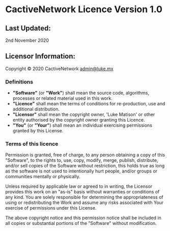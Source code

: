 # CactiveNetwork Licence Version 1.0

## Last Updated:
2nd November 2020

## Licensor Information:
Copyright ©️ 2020 CactiveNetwork [admin@luke.mx](mailto://admin@luke.mx)

### Definitions

- **"Software"** (or **"Work"**) shall mean the source code, algorithms, processes or related material used in this work.
- **"Licence"** shall mean the terms of conditions for re-production, use and additional distribution.
- **"Licensor"** shall mean the copyright owner, 'Luke Matison' or other entity authorised by the copyright owner granting this Licence.
- **"You"** (or **"Your"**) shall mean an individual exercising permissions granted by this License.

### Terms of this licence

Permission is granted, free of charge, to any person obtaining a copy of this "Software", to the rights to, use, copy, modify, merge, publish, distribute, and/or sell copies of the Software without restriction, this holds true as long as the software is not used to intentionally hurt people, and/or groups or communities mentally or physically.

Unless required by applicable law or agreed to in writing, the Licensor provides this work on an "as-is" basis without warranties or conditions of any kind. You are solely responsible for determining the appropriateness of using or redistributing the Work and assume any risks associated with Your exercise of permissions under this License.

The above copyright notice and this permission notice shall be included in all copies or substantial portions of the "Software" without modification.

